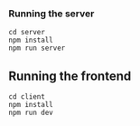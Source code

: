 ### Running the server
```
cd server
npm install
npm run server
```


## Running the frontend
```
cd client
npm install
npm run dev
```
